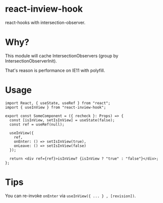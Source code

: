 # react-inview-hook

react-hooks with intersection-observer.

# Why?

This module will cache IntersectionObservers (group by IntersectionObserverInit).

That's reason is performance on IE11 with polyfill.

# Usage

```tsx
import React, { useState, useRef } from "react";
import { useInView } from "react-inview-hook";

export const SomeComponent = ({ recheck }: Props) => {
  const [isInView, setIsInView] = useState(false);
  const ref = useRef(null);

  useInView({
    ref,
    onEnter: () => setIsInView(true),
    onLeave: () => setIsInView(false)
  });

  return <div ref={ref}>isInView? {isInView ? "true" : "false"}</div>;
};
```

# Tips

You can re-invoke `onEnter` via `useInView({ ... } , [revision])`.
